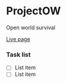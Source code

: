 # ProjectOW
Open world survival

[Live page](https://marcoscalvi.github.io/ProjectOW/)
### Task list
- [ ] List item
- [ ] List item
